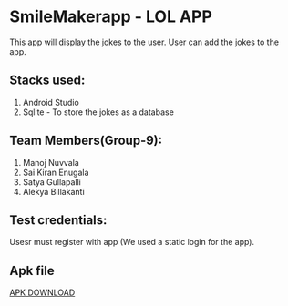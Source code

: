 # SmileMakerapp - LOL APP

This app will display the jokes to the user. User can add the jokes to the app.

## Stacks used:
<ol>
  <li>Android Studio </li>
  <li>Sqlite - To store the jokes as a database</li>
</ol>
    
## Team Members(Group-9):
  <div>
    <ol>
      <li> Manoj Nuvvala </li>     
      <li> Sai Kiran Enugala </li>
      <li> Satya Gullapalli </li>
      <li> Alekya Billakanti </li>
    </ol>
  </div>
      
## Test credentials:
    
Usesr must register with app (We used a static login for the app).
      
## Apk file 

[APK DOWNLOAD](https://github.com/Alekyab98/SmileMakerapp/tree/master/debug)
      
      
    
